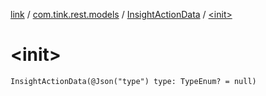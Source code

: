 [link](../../index.md) / [com.tink.rest.models](../index.md) / [InsightActionData](index.md) / [&lt;init&gt;](./-init-.md)

# &lt;init&gt;

`InsightActionData(@Json("type") type: TypeEnum? = null)`